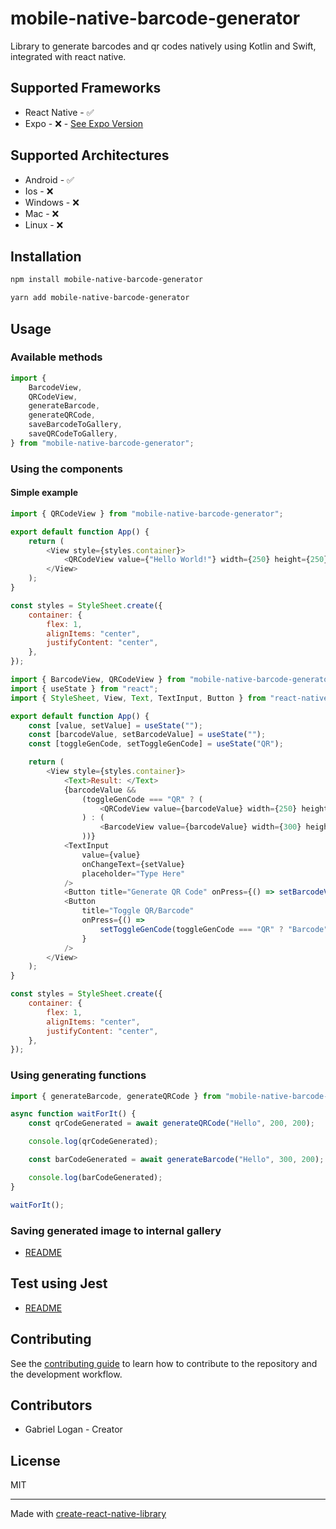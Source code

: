# mobile-native-barcode-generator

Library to generate barcodes and qr codes natively using Kotlin and Swift, integrated with react native.

## Supported Frameworks

- React Native - ✅
- Expo - ❌ - [See Expo Version](https://github.com/gabriel-logan/expo-barcode)

## Supported Architectures

- Android - ✅
- Ios - ❌
- Windows - ❌
- Mac - ❌
- Linux - ❌

## Installation

```sh
npm install mobile-native-barcode-generator
```

```sh
yarn add mobile-native-barcode-generator
```

## Usage

### Available methods

```js
import {
	BarcodeView,
	QRCodeView,
	generateBarcode,
	generateQRCode,
	saveBarcodeToGallery,
	saveQRCodeToGallery,
} from "mobile-native-barcode-generator";
```

### Using the components

#### Simple example

```js
import { QRCodeView } from "mobile-native-barcode-generator";

export default function App() {
	return (
		<View style={styles.container}>
			<QRCodeView value={"Hello World!"} width={250} height={250} />
		</View>
	);
}

const styles = StyleSheet.create({
	container: {
		flex: 1,
		alignItems: "center",
		justifyContent: "center",
	},
});
```

```js
import { BarcodeView, QRCodeView } from "mobile-native-barcode-generator";
import { useState } from "react";
import { StyleSheet, View, Text, TextInput, Button } from "react-native";

export default function App() {
	const [value, setValue] = useState("");
	const [barcodeValue, setBarcodeValue] = useState("");
	const [toggleGenCode, setToggleGenCode] = useState("QR");

	return (
		<View style={styles.container}>
			<Text>Result: </Text>
			{barcodeValue &&
				(toggleGenCode === "QR" ? (
					<QRCodeView value={barcodeValue} width={250} height={250} />
				) : (
					<BarcodeView value={barcodeValue} width={300} height={100} />
				))}
			<TextInput
				value={value}
				onChangeText={setValue}
				placeholder="Type Here"
			/>
			<Button title="Generate QR Code" onPress={() => setBarcodeValue(value)} />
			<Button
				title="Toggle QR/Barcode"
				onPress={() =>
					setToggleGenCode(toggleGenCode === "QR" ? "Barcode" : "QR")
				}
			/>
		</View>
	);
}

const styles = StyleSheet.create({
	container: {
		flex: 1,
		alignItems: "center",
		justifyContent: "center",
	},
});
```

### Using generating functions

```js
import { generateBarcode, generateQRCode } from "mobile-native-barcode-generator";

async function waitForIt() {
    const qrCodeGenerated = await generateQRCode("Hello", 200, 200);

    console.log(qrCodeGenerated);

    const barCodeGenerated = await generateBarcode("Hello", 300, 200);

    console.log(barCodeGenerated);
}

waitForIt();
```

### Saving generated image to internal gallery

- [README](https://github.com/gabriel-logan/mobile-native-barcode-generator/blob/main/docs/saveToGallery)

## Test using Jest

- [README](https://github.com/gabriel-logan/mobile-native-barcode-generator/blob/main/docs/TEST.md)

## Contributing

See the [contributing guide](CONTRIBUTING.md) to learn how to contribute to the repository and the development workflow.

## Contributors

- Gabriel Logan - Creator

## License

MIT

---

Made with [create-react-native-library](https://github.com/callstack/react-native-builder-bob)
